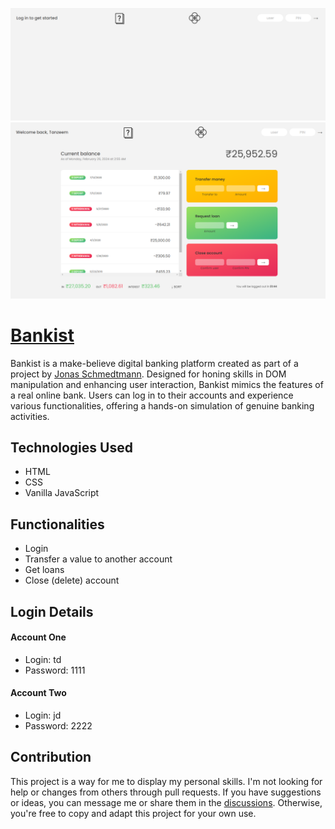 <img src="https://github.com/tanzeem131/Bankist-App/blob/main/bankist_preview1.png" ></img>
<img src="https://github.com/tanzeem131/Bankist-App/blob/main/bankist_preview2.png" ></img>

# [Bankist](https://bankistapppage.netlify.app/)

Bankist is a make-believe digital banking platform created as part of a project by <a href="https://github.com/jonasschmedtmann">Jonas Schmedtmann</a>. Designed for honing skills in DOM manipulation and enhancing user interaction, Bankist mimics the features of a real online bank. Users can log in to their accounts and experience various functionalities, offering a hands-on simulation of genuine banking activities.

## Technologies Used
- HTML
- CSS
- Vanilla JavaScript

## Functionalities

- Login
- Transfer a value to another account
- Get loans
- Close (delete) account

## Login Details

#### Account One

- Login: td
- Password: 1111

#### Account Two

- Login: jd
- Password: 2222


## Contribution

This project is a way for me to display my personal skills. I'm not looking for help or changes from others through pull requests. If you have suggestions or ideas, you can message me or share them in the [discussions](https://github.com/tanzeem131). Otherwise, you're free to copy and adapt this project for your own use.

